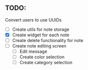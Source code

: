 ## TODO:

Convert users to use UUIDs

- [ ] Create utils for note storage
- [x] Create widget for each note
- [ ] Create delete functionality for note
- [ ] Create note editing screen
  - [ ] Edit message
  - [ ] Create color selection
  - [ ] Create category selection
